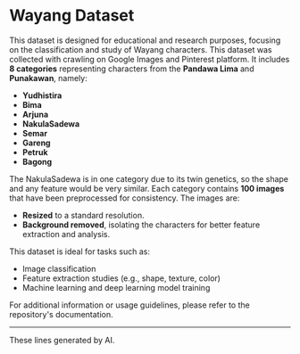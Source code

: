 # Wayang Dataset

This dataset is designed for educational and research purposes, focusing on the classification and study of Wayang characters. This dataset was collected with crawling on Google Images and Pinterest platform. It includes **8 categories** representing characters from the **Pandawa Lima** and **Punakawan**, namely:

- **Yudhistira**  
- **Bima**  
- **Arjuna**  
- **NakulaSadewa**  
- **Semar**  
- **Gareng**  
- **Petruk**  
- **Bagong**  

The NakulaSadewa is in one category due to its twin genetics, so the shape and any feature would be very similar.
Each category contains **100 images** that have been preprocessed for consistency. The images are:  
- **Resized** to a standard resolution.  
- **Background removed**, isolating the characters for better feature extraction and analysis.  

This dataset is ideal for tasks such as:  
- Image classification  
- Feature extraction studies (e.g., shape, texture, color)  
- Machine learning and deep learning model training  

For additional information or usage guidelines, please refer to the repository's documentation.

--- 

These lines generated by AI.
